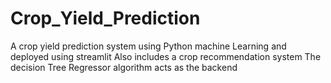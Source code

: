 # Crop_Yield_Prediction
A crop yield prediction system using Python machine Learning and deployed using streamlit
Also includes a crop recommendation system
The decision Tree Regressor algorithm acts as the backend
